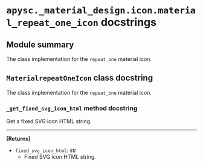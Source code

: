 # `apysc._material_design.icon.material_repeat_one_icon` docstrings

## Module summary

The class implementation for the `repeat_one` material icon.

## `MaterialrepeatOneIcon` class docstring

The class implementation for the `repeat_one` material icon.

### `_get_fixed_svg_icon_html` method docstring

Get a fixed SVG icon HTML string.<hr>

**[Returns]**

- `fixed_svg_icon_html`: str
  - Fixed SVG icon HTML string.